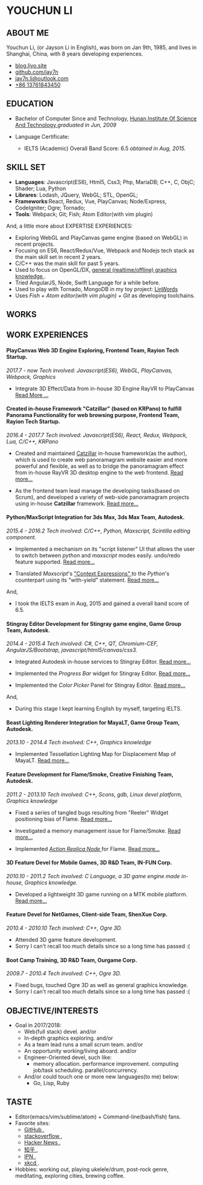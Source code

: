  <a href="" target="_blank" __>  </a>

# YOUCHUN LI

## ABOUT ME
Youchun Li, (or Jayson Li in English),
was born on Jan 9th, 1985,
and lives in Shanghai, China,
with 8 years developing experiences.

* <a href="http://blog.liyo.site" target="_blank" __> blog.liyo.site </a>
* <a href="http://github.com/jay7n" target="_blank" __> github.com/jay7n </a>
* <a href="email:jay7n.li@outlook.com"> jay7n.li@outlook.com </a>
* <a href="tel:+8613761843450"> +86 13761843450 </a>


## EDUCATION
* Bachelor of Computer Since and Technology,
  <a href="http://www.hnist.cn" target="_blank" __> Hunan Institute Of Science And Technology </a>
  _graduated in Jun, 2009_

* Language Certificate:
    * IELTS (Academic) Overall Band Score: 6.5
      _obtained in Aug, 2015._



## SKILL SET
* __Languages__: Javascript(ES6), Html5, Css3; Php, MariaDB; C++, C, ObjC; Shader; Lua, Python
* __Librares__: Lodash, JQuery, WebGL; STL, OpenGL;
* __Frameworks__:React, Redux, Vue, PlayCanvas; Node/Express, CodeIgniter; Ogre; Tornado;
* __Tools__: Webpack; Git; Fish; Atom Editor(with vim plugin)

And, a little more about EXPERTISE EXPERIENCES:

* Exploring WebGL and PlayCanvas game engine (based on WebGL) in recent projects.
* Focusing on ES6, React/Redux/Vue, Webpack and Nodejs tech stack as the main skill set in recent 2 years.
* C/C++ was the main skill for past 5 years.
* Used to focus on OpenGL/DX, <a href="http://www.cnblogs.com/lookof/category/220911.html" target="_blank" __> general (realtime/offline) graphics knowledge  </a>.
* Tried AngularJS, Node, Swift Language for a while before.
* Used to play with Tornado, MongoDB in my toy project: <a href="https://github.com/jay7n/LinWords" target="_blank" __> LinWords </a>
* Uses _Fish + Atom editor(with vim plugin) + Git_ as developing toolchains.


## WORKS


## WORK EXPERIENCES
#### PlayCanvas Web 3D Engine Exploring, Frontend Team, Rayion Tech Startup.
_2017.7 - now_
_Tech involved: Javascript(ES6), WebGL, PlayCanvas, Webpack, Graphics_

* Integrate 3D Effect/Data from in-house 3D Engine RayVR to PlayCanvas [Read More ...](javascript:ReadMore('WORKEXP.md?lang=en#wgl-rayion-1'))

#### Created in-house Framework "Catzillar" (based on KRPano) to fulfill Panorama Functionality for web browsing purpose, Frontend Team, Rayion Tech Startup.
_2016.4 - 2017.7_
_Tech involved: Javascript(ES6), React, Redux, Webpack, Lua, C/C++, KRPano_

* Created and maintained [Catzillar](javascript:ReadMoreInBlank('catzillar/cat.md?lang=cn')) in-house framework(as the author), which is used to create web panoramagram website easier and more powerful and flexible, as well as to bridge the panoramagram effect from in-house RayVR 3D desktop engine to the web frontend. [Read more...](javascript:ReadMore('WORKEXP.md?lang=en#cat_rayion_1'))

* As the frontend team lead manage the developing tasks(based on Scrum), and developed a variety of web-side panoramagram projects using in-house **Catzillar** framework. [Read more...](javascript:ReadMore('WORKEXP.md?lang=en#cat_rayion_2'))

#### Python/MaxScript Integration for 3ds Max, 3ds Max Team, Autodesk.
_2015.4 - 2016.2_
_Tech involved: C/C++, Python, Maxscript, Scintilla editing component._

* Implemented a mechanism on its "script listener" UI that allows the user to switch between _python_ and _maxscript_ modes easily. undo/redo feature supported. [Read more...](javascript:ReadMore('WORKEXP.md?lang=en#3dsmax_adsk_1'))

* Translated _Maxscript_'s <a href="http://help.autodesk.com/view/3DSMAX/2016/ENU/?guid=__files_GUID_E672728A_EE15_4197_9EDD_487781167B01_htm" target="_blank"> "Context Expressions" </a> to the _Python_'s counterpart using its "with-yield" statement. [Read more...](javascript:ReadMore('WORKEXP.md?lang=en#3dsmax_adsk_2'))

And,

* I took the IELTS exam in Aug, 2015 and gained a overall band score of 6.5.

#### Stingray Editor Development for Stingray game engine, Game Group Team, Autodesk.
_2014.4 - 2015.4_
_Tech involved: C#, C++, QT, Chromium-CEF, AngularJS/Bootstrap, javascript/html5/canvas/css3._

* Integrated Autodesk in-house services to Stingray Editor. [Read more...](javascript:ReadMore('WORKEXP.md?lang=en#stingray_adsk_1'))

* Implemented the _Progress Bar_ widget for Stingray Editor. [Read more...](javascript:ReadMore('WORKEXP.md?lang=en#stingray_adsk_2'))

* Implemented the _Color Picker_ Panel for Stingray Editor. [Read more...](javascript:ReadMore('WORKEXP.md?lang=en#stingray_adsk_3'))

And,

* During this stage I kept learning English by myself, targeting IELTS.

#### Beast Lighting Renderer Integration for MayaLT, Game Group Team, Autodesk.
_2013.10 - 2014.4_
_Tech involved: C++, Graphics knowledge_

* Implemented Tessellation Lighting Map for Displacement Map of MayaLT. [Read more...](javascript:ReadMore('WORKEXP.md?lang=en#beast_adsk'))

#### Feature Development for Flame/Smoke, Creative Finishing Team, Autodesk.
_2011.2 - 2013.10_
_Tech involved: C++, Scons, gdb, Linux devel platform, Graphics knowledge_

* Fixed a series of tangled bugs resulting from "Reeler" Widget positioning bias of Flame. [Read more...](javascript:ReadMore('WORKEXP.md?lang=en#flame_adsk_1'))

* Investigated a memory management issue for Flame/Smoke. [Read more...](javascript:ReadMore('WORKEXP.md?lang=en#flame_adsk_2'))

* Implemented _<a href="https://knowledge.autodesk.com/search-result/caas/CloudHelp/cloudhelp/2016/ENU/Flame/files/GUID-0E1E86A5-310B-4F1F-A9C1-97E64A896AAB-htm.html" target="_blank" __> Action Replica Node </a>_ for Flame. [Read more...](javascript:ReadMore('WORKEXP.md?lang=en#flame_adsk_3'))

#### 3D Feature Devel for Mobile Games, 3D R&D Team, IN-FUN Corp.
_2010.10 - 2011.2_
_Tech involved: C Language, a 3D game engine made in-house, Graphics knowledge._

* Developed a lightweight 3D game running on a MTK mobile platform. [Read more...](javascript:ReadMore('WORKEXP.md?lang=en#3d_infun'))

#### Feature Devel for NetGames, Client-side Team, ShenXue Corp.
_2010.4 - 2010.10_
_Tech involved: C++, Ogre 3D._

* Attended 3D game feature development.
* Sorry I can't recall too much details since so a long time has passed :(

#### Boot Camp Training, 3D R&D Team, Ourgame Corp.
_2009.7 - 2010.4_
_Tech involved: C++, Ogre 3D._

* Fixed bugs, touched Ogre 3D as well as general graphics knowledge.
* Sorry I can't recall too much details since so a long time has passed :(


## OBJECTIVE/INTERESTS
* Goal in 2017/2018:
    * Web(full stack) devel. and/or
    * In-depth graphics exploring. and/or
    * As a team lead runs a small scrum team. and/or
    * An opportunity working/living aboard. and/or
    * Engineer-Oriented devel, such like:
        * memory allocation. performance improvement. computing job/task scheduling. parallel/concurrency.
    * And/or could touch one or more new languages(to me) below:
        * Go, Lisp, Ruby


## TASTE
* Editor(emacs/vim/sublime/atom) + Command-line(bash/fish) fans.
* Favorite sites:
    * <a href="https://github.com/" target="_blank" __> GitHub </a>,
    * <a href="http://stackoverflow.com/" target="_blank" __> stackoverflow </a>,
    * <a href="https://news.ycombinator.com/news" target="_blank" __> Hacker News </a>,
    * <a href="https://www.zhihu.com/" target="_blank" __> 知乎 </a>,
    * <a href="http://ipn.li/" target="_blank" __> IPN </a>,
    * <a href="http://xkcd.com/" target="_blank" __> xkcd </a>.
* Hobbies: working out, playing ukelele/drum, post-rock genre, meditating, exploring cities, brewing coffee.
